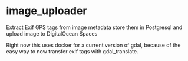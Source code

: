 # image_uploader
Extract Exif GPS tags from image metadata store them in Postgresql and upload image to DigitalOcean Spaces


Right now this uses docker for a current version of gdal, because of the easy way to now transfer exif tags with gdal_translate.